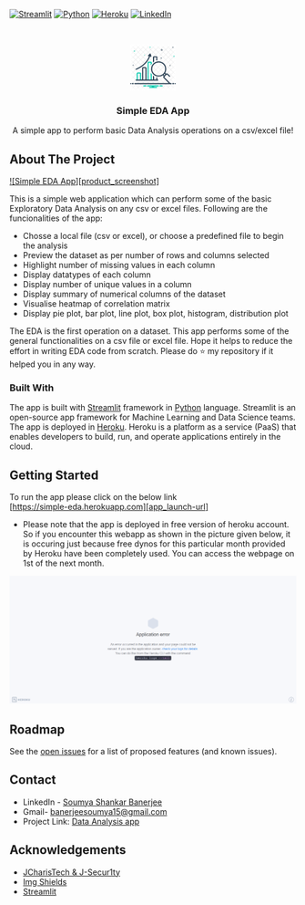 <!-- PROJECT SHIELDS -->
<!--
*** I'm using markdown "reference style" links for readability.
*** Reference links are enclosed in brackets [ ] instead of parentheses ( ).
*** See the bottom of this document for the declaration of the reference variables
-->
[![Streamlit][framework-shield]][framework-url]
[![Python][python-shield]][python-url]
[![Heroku][heroku-shield]][heroku-url]
[![LinkedIn][linkedin-shield]][linkedin-url]



<!-- PROJECT LOGO -->
<br />
<p align="center">
  <a href="https://github.com/banerjeesoumya15/Data_Analysis_app">
    <img src="images/data-analysis-symbol.png" alt="Logo" width="80" height="80">
  </a>

  <h3 align="center">Simple EDA App</h3>

  <p align="center">
    A simple app to perform basic Data Analysis operations on a csv/excel file!
  </p>
</p>





<!-- ABOUT THE PROJECT -->
## About The Project

[![Simple EDA App][product_screenshot]][app_launch-url]

This is a simple web application which can perform some of the basic Exploratory Data Analysis on any csv or excel files. Following are the funcionalities of the app:
* Chosse a local file (csv or excel), or choose a predefined file to begin the analysis
* Preview the dataset as per number of rows and columns selected
* Highlight number of missing values in each column
* Display datatypes of each column
* Display number of unique values in a column
* Display summary of numerical columns of the dataset
* Visualise heatmap of correlation matrix
* Display pie plot, bar plot, line plot, box plot, histogram, distribution plot

The EDA is the first operation on a dataset. This app performs some of the general functionalities on a csv file or excel file. Hope it helps to reduce the effort in writing EDA code from scratch. Please do ⭐ my repository if it helped you in any way.


### Built With

The app is built with [Streamlit][framework-url] framework in [Python][python-url] language. Streamlit is an open-source app framework for Machine Learning and Data Science teams. The app is deployed in [Heroku][heroku-url]. Heroku is a platform as a service (PaaS) that enables developers to build, run, and operate applications entirely in the cloud.



<!-- GETTING STARTED -->
## Getting Started

To run the app please click on the below link <br />
[https://simple-eda.herokuapp.com][app_launch-url]
* Please note that the app is deployed in free version of heroku account. So if you encounter this webapp as shown in the picture given below, it is occuring just because free dynos for this particular month provided by Heroku have been completely used. You can access the webpage on 1st of the next month.<br />

![Heroku-Error](images/application-error-heroku.png)



<!-- ROADMAP -->
## Roadmap

See the [open issues](https://github.com/banerjeesoumya15/Data_Analysis_app/issues) for a list of proposed features (and known issues).



<!-- CONTACT -->
## Contact

* LinkedIn - [Soumya Shankar Banerjee][linkedin-url] 
* Gmail- banerjeesoumya15@gmail.com
* Project Link: [Data Analysis app](https://github.com/banerjeesoumya15/Data_Analysis_app)



<!-- ACKNOWLEDGEMENTS -->
## Acknowledgements
* [JCharisTech & J-Secur1ty](https://www.youtube.com/channel/UC2wMHF4HBkTMGLsvZAIWzRg)
* [Img Shields](https://shields.io)
* [Streamlit][framework-url]





<!-- MARKDOWN LINKS & IMAGES -->
<!-- https://www.markdownguide.org/basic-syntax/#reference-style-links -->
[framework-shield]: https://img.shields.io/badge/-Streamlit-black?style=plastic&logo=streamlit
[framework-url]: https://streamlit.io/
[heroku-shield]: https://img.shields.io/badge/-Heroku-430098?style=plastic&logo=heroku&logoColor=white
[heroku-url]: https://heroku.com/
[python-shield]: https://img.shields.io/badge/Python-3.6-green?style=plastic&logo=python&logoColor=3776AB&colorA=yellow
[python-url]: https://www.python.org/
[linkedin-shield]: https://img.shields.io/badge/-LinkedIn-0A66C2.svg?style=plastic&logo=linkedin
[linkedin-url]: https://www.linkedin.com/in/soumya-shankar-banerjee/
[app_launch-url]: https://simple-eda.herokuapp.com
[product-screenshot]: images/product_screenshot.jpg
